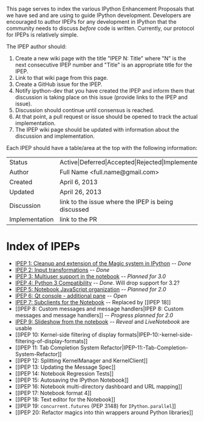 This page serves to index the various IPython Enhancement Proposals that we have sed and are using to guide IPython development.  Developers are encouraged to author IPEPs for any development in IPython that the community needs to discuss *before* code is written.  Currently, our protocol for IPEPs is relatively simple.  

The IPEP author should:

1. Create a new wiki page with the title "IPEP N: Title" where "N" is the next consecutive IPEP number and "Title" is an appropriate title for the IPEP.
2. Link to that wiki page from this page.
3. Create a GitHub issue for the IPEP.
3. Notify ipython-dev that you have created the IPEP and inform them that discussion is taking place
   on this issue (provide links to the IPEP and issue).
5. Discussion should continue until consensus is reached.
6. At that point, a pull request or issue should be opened to track the actual implementation.
7. The IPEP wiki page should be updated with information about the discussion and implementation.

Each IPEP should have a table/area at the top with the following information:

<table>
<tr><td> Status </td><td> Active|Deferred|Accepted|Rejected|Implemented </td></tr>
<tr><td> Author </td><td> Full Name &lt;full.name@gmail.com&gt;</td></tr>
<tr><td> Created </td><td> April 6, 2013</td></tr>
<tr><td> Updated </td><td> April 26, 2013</td></tr>
<tr><td> Discussion </td><td> link to the issue where the IPEP is being discussed </td></tr>
<tr><td> Implementation </td><td> link to the PR </td></tr>
</table>

# Index of IPEPs

* [IPEP 1: Cleanup and extension of the Magic system in IPython]( https://github.com/ipython/ipython/issues/1611) -- *Done*
* [IPEP 2: Input transformations](https://github.com/ipython/ipython/issues/2293) -- *Done*
* [IPEP 3: Multiuser support in the notebook](https://github.com/ipython/ipython/wiki/IPEP-3:-Multiuser-support-in-the-notebook) -- *Planned for 3.0*
* [IPEP 4: Python 3 Compatibility](https://github.com/ipython/ipython/wiki/IPEP-4:-Python-3-Compatibility) -- *Done*. Will drop support for 3.2?
* [IPEP 5: Notebook JavaScript organization](https://github.com/ipython/ipython/wiki/IPEP-5:-Notebook-JavaScript-organization) -- *Planned for 2.0*
* [IPEP 6: Qt console - additional pane](https://github.com/ipython/ipython/wiki/IPEP-6:-Qt-console---additional-pane) -- *Open*
* [IPEP 7: Subclients for the Notebook](https://github.com/ipython/ipython/wiki/IPEP-7:-Subclients-for-the-Notebook) -- Replaced by [[IPEP 18]]
* [[IPEP 8: Custom messages and message handlers|IPEP 8: Custom messages and message handlers]] -- *Progress planned for 2.0*
* [IPEP 9: Slideshow from the notebook](https://github.com/ipython/ipython/wiki/IPEP-9:-Slideshow-from-the-notebook) -- *Reveal* and *LiveNotebook* are usable
* [[IPEP 10: Kernel-side filtering of display formats|IPEP-10:-kernel-side-filtering-of-display-formats]]
* [[IPEP 11: Tab Completion System Refactor|IPEP-11:-Tab-Completion-System-Refactor]]
* [[IPEP 12: Splitting KernelManager and KernelClient]]
* [[IPEP 13: Updating the Message Spec]]
* [[IPEP 14: Notebook Regression Tests]]
* [[IPEP 15: Autosaving the IPython Notebook]]
* [[IPEP 16: Notebook multi-directory dashboard and URL mapping]]
* [[IPEP 17: Notebook format 4]]
* [[IPEP 18: Text editor for the Notebook]]
* [[IPEP 19: `concurrent.futures` (PEP 3148) for `IPython.parallel`]]
* [[IPEP 20: Refactor magics into thin wrappers around Python libraries]]